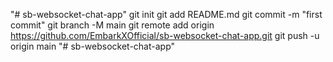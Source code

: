 "# sb-websocket-chat-app"  git init git add README.md git commit -m "first commit" git branch -M main git remote add origin https://github.com/EmbarkXOfficial/sb-websocket-chat-app.git git push -u origin main
"# sb-websocket-chat-app" 
